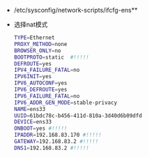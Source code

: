 - /etc/sysconfig/network-scripts/ifcfg-ens**

- 选择nat模式

  ```sh
  TYPE=Ethernet
  PROXY_METHOD=none
  BROWSER_ONLY=no
  BOOTPROTO=static  #!!!!!
  DEFROUTE=yes
  IPV4_FAILURE_FATAL=no
  IPV6INIT=yes
  IPV6_AUTOCONF=yes
  IPV6_DEFROUTE=yes
  IPV6_FAILURE_FATAL=no
  IPV6_ADDR_GEN_MODE=stable-privacy
  NAME=ens33
  UUID=61bdc78c-b456-411d-810a-3d40d6b09dfd
  DEVICE=ens33
  ONBOOT=yes #!!!!!
  IPADDR=192.168.83.170 #!!!!!
  GATEWAY=192.168.83.2 #!!!!!
  DNS1=192.168.83.2 #!!!!!
  
  ```

  